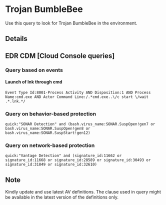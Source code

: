 # Trojan BumbleBee

Use this query to look for Trojan BumbleBee in the environment. 

## Details

## EDR CDM [Cloud Console queries]

### Query based on events 


#### Launch of lnk through cmd

```
Event Type Id:8001-Process Activity AND Disposition:1 AND Process Name:cmd.exe AND Actor Command Line:/.*cmd.exe..\/c start \/wait .*.lnk.*/

```

### Query on behavior-based protection

```
quick:"SONAR Detection" and (bash.virus_name:SONAR.SuspOpen!gen7 or bash.virus_name:SONAR.SuspOpen!gen8 or bash.virus_name:SONAR.SuspStart!gen12)

```

### Query on network-based protection

```
quick:"Vantage Detection" and (signature_id:11662 or signature_id:11668 or signature_id:28589 or signature_id:30493 or signature_id:31849 or signature_id:32610)

```

## Note
Kindly update and use latest AV definitions.
The clause used in query might be available in the latest version of the definitions only.
